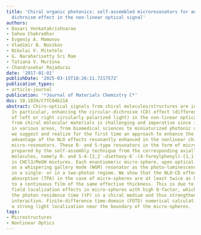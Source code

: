 ```yaml
---
title: 'Chiral organic photonics: self-assembled microresonators for an enhanced circular
  dichroism effect in the non-linear optical signal'
authors:
- Dasari Venkatakrishnarao
- Sahoo Chakradhar
- Evgeniy A. Mamonov
- Vladimir B. Novikov
- Nikolai V. Mitetelo
- G. Naraharisetty Sri Ram
- Tatiana V. Murzina
- Chandrasekar Rajadurai
date: '2017-01-01'
publishDate: '2025-03-15T18:26:11.721757Z'
publication_types:
- article-journal
publication: '*Journal of Materials Chemistry С*'
doi: 10.1039/C7TC04621A
abstract: Chiro-optical signals from chiral molecules/structures are inherently weak.
  In particular, enhancing the circular-dichroism (CD) effect (different absorption
  of left or right circularly polarized light) in the non-linear optical (NLO) signal
  from chiral molecular materials is challenging and imperative since it is advantageous
  in various areas, from biomedical sciences to miniaturized photonic devices. Here
  we suggest and realize for the first time an approach to enhance the CD effect taking
  advantage of the NLO effects resonantly enhanced in the nonlinear chiral organic
  micro-resonators. These R- and S-type resonators in the form of micro-spheres are
  prepared by the self-assembly technique from the corresponding axially chiral enantiomeric
  molecules, namely R- and S-4-[2,2′-diethoxy-6′-(4-formylphenyl)-[1,1′-binaphthalen]-6-yl]benzaldehyde
  in CHCl3/MeOH mixtures. Each enantiomeric micro-sphere, upon optical pumping, acts
  as a whispering gallery mode (WGM) resonator as the photo-luminescence (PL) is excited
  in a single- or in a two-photon regime. We show that the NLO-CD effect and the two-photon
  absorption (TPA) in the case of micro-spheres are at least twice as high as compared
  to a continuous film of the same effective thickness. This is due to pronounced
  field localization effects in micro-spheres with high Q-factor, which increases
  the photon residence time (τP) in a chiral medium and thus strengthens the light–matter
  interaction. Finite-difference time-domain (FDTD) numerical calculations confirm
  a strong light localization near the boundary of the micro-spheres.
tags:
- Microstructures
- Nonlinear Optics
---
```

